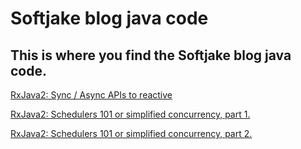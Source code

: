 # Softjake blog java code

## This is where you find the Softjake blog java code. 

[RxJava2: Sync / Async APIs to reactive][1]

[RxJava2: Schedulers 101 or simplified concurrency, part 1.][2]

[RxJava2: Schedulers 101 or simplified concurrency, part 2.][3]




[1]: https://medium.com/@softjake/rxjava2-from-sync-async-apis-to-reactive-2cdc4b4b2920
[2]: https://medium.com/@softjake/rxjava2-schedulers-101-or-simplified-concurrency-management-40ab0ed1ce1d
[3]: https://medium.com/@softjake/rxjava2-schedulers-101-or-simplified-concurrency-part-2-2b67442533cb
